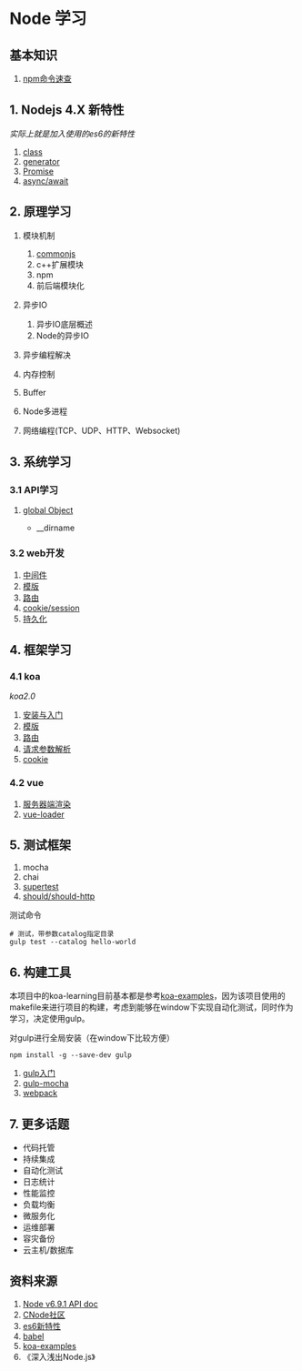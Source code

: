 # Node 学习

## 基本知识

1. [npm命令速查](./notes/basis/npm.md)

## 1. Nodejs 4.X 新特性

*实际上就是加入使用的es6的新特性*

1. [class](./notes/es6/class.md)
2. [generator](./notes/es6/generator.md)
3. [Promise](./notes/es6/promise.md)
4. [async/await](./notes/es6/async-await.md)

## 2. 原理学习

1. 模块机制

    1. [commonjs](./notes/module/commonjs.md)
    2. c++扩展模块
    3. npm
    4. 前后端模块化

2. 异步IO

    1. 异步IO底层概述
    2. Node的异步IO

3. 异步编程解决
4. 内存控制
6. Buffer
7. Node多进程
8. 网络编程(TCP、UDP、HTTP、Websocket)

## 3. 系统学习

### 3.1 API学习

1. [global Object](./notes/node/global-object.md)

    * __dirname

### 3.2 web开发

1. [中间件](./notes/web/middleware.md)
2. [模版](./notes/web/template.md)
3. [路由](./notes/web/route.md)
4. [cookie/session](./notes/web/cache.md)
5. [持久化](./notes/web/store.md)

## 4. 框架学习

### 4.1 koa

*koa2.0*

1. [安装与入门](./notes/koa/start.md)
2. [模版](./notes/koa/template.md)
3. [路由](./notes/koa/route.md)
4. [请求参数解析](./notes/koa/body-parse.md)
5. [cookie](./notes/koa/cookie.md)

### 4.2 vue

1. [服务器端渲染](./notes/vue/ssr.md)
2. [vue-loader](./notes/vue/vue-loader.md)

## 5. 测试框架

1. mocha 
2. chai
3. [supertest](./notes/test/supertest.md)
4. [should/should-http](./notes/test/should-http.md)

测试命令

```shell
# 测试，带参数catalog指定目录
gulp test --catalog hello-world
```

## 6. 构建工具

本项目中的koa-learning目前基本都是参考[koa-examples](https://github.com/koajs/examples)，因为该项目使用的makefile来进行项目的构建，考虑到能够在window下实现自动化测试，同时作为学习，决定使用gulp。

对gulp进行全局安装（在window下比较方便）

```shell
npm install -g --save-dev gulp
```

1. [gulp入门](./notes/tools/gulp.md)
2. [gulp-mocha](./notes/tools/gulp-mocha.md)
3. [webpack](./notes/tools/webpack.md)

## 7. 更多话题

* 代码托管
* 持续集成
* 自动化测试
* 日志统计
* 性能监控
* 负载均衡
* 微服务化
* 运维部署
* 容灾备份
* 云主机/数据库

## 资料来源

1. [Node v6.9.1 API doc](https://nodejs.org/dist/latest-v6.x/docs/api/synopsis.html)
2. [CNode社区](http://cnodejs.org/)
3. [es6新特性](http://es6-features.org/)
4. [babel](http://babeljs.io/repl/)
6. [koa-examples](https://github.com/koajs/examples)
5. 《深入浅出Node.js》
